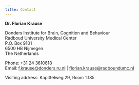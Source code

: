 ```yaml
---
title: Contact
---
```


**Dr. Florian Krause**

Donders Institute for Brain, Cognition and Behaviour  
Radboud University Medical Center  
P.O. Box 9101  
6500 HB Nijmegen  
The Netherlands  

Phone: +31 24 3610618  
Email: [f.krause@donders.ru.nl](mailto:f.krause@donders.ru.nl) |
       [florian.krause@radboundumc.nl](mailto:florian.krause@radboundumc.nl)  

Visiting address: Kapittelweg 29, Room 1.185
